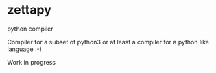 # zettapy
python compiler

Compiler for a subset of python3 or at least a compiler for a python like language :-)

Work in progress
